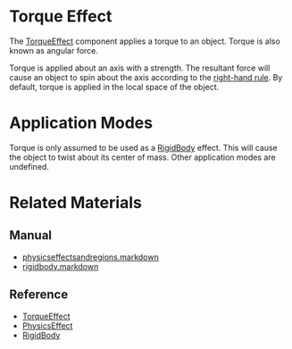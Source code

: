 # Torque Effect
The [TorqueEffect](https://plasmaengine.github.io/PlasmaDocs/Plasma1/C++/code_reference/class_reference/torqueeffect.markdown) component applies a torque to an object. Torque is also known as angular force.

Torque is applied about an axis with a strength. The resultant force will cause an object to spin about the axis according to the [right-hand rule](https://en.wikipedia.org/wiki/Right-hand_rule ). By default, torque is applied in the local space of the object.

# Application Modes
Torque is only assumed to be used as a [RigidBody](https://plasmaengine.github.io/PlasmaDocs/Plasma1/Editor/physics/physicseffectsandregions/rigidbody.markdown) effect. This will cause the object to twist about its center of mass. Other application modes are undefined.

# Related Materials
## Manual
- [physicseffectsandregions.markdown](https://plasmaengine.github.io/PlasmaDocs/Plasma1/Editor/physics/physicseffectsandregions.markdown)
- [rigidbody.markdown](https://plasmaengine.github.io/PlasmaDocs/Plasma1/Editor/physics/physicseffectsandregions/rigidbody.markdown)

## Reference
- [TorqueEffect](https://plasmaengine.github.io/PlasmaDocs/Plasma1/C++/code_reference/class_reference/torqueeffect.markdown)
- [PhysicsEffect](https://plasmaengine.github.io/PlasmaDocs/Plasma1/C++/code_reference/class_reference/physicseffect.markdown)
- [RigidBody](https://plasmaengine.github.io/PlasmaDocs/Plasma1/C++/code_reference/class_reference/rigidbody.markdown) 

 